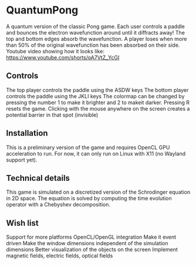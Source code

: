 # QuantumPong
A quantum version of the classic Pong game. Each user controls a paddle and bounces the electron wavefunction around until it diffracts away! The top and bottom edges absorb the wavefunction. A player loses when more than 50% of the original wavefunction has been absorbed on their side. Youtube video showing how it looks like: https://www.youtube.com/shorts/oA7VtZ_YcGI

## Controls
The top player controls the paddle using the ASDW keys
The bottom player controls the paddle using the JKLI keys
The colormap can be changed by pressing the number 1 to make it brighter and 2 to makeit darker.
Pressing R resets the game.
Clicking with the mouse anywhere on the screen creates a potential barrier in that spot (invisible)

## Installation
This is a preliminary version of the game and requires OpenCL GPU acceleration to run. For now, it can only run on Linux with X11 (no Wayland support yet).

## Technical details
This game is simulated on a discretized version of the Schrodinger equation in 2D space. The equation is solved by computing the time evolution operator with a Chebyshev decomposition.

## Wish list
Support for more platforms
OpenCL/OpenGL integration
Make it event driven
Make the window dimensions independent of the simulation dimensions
Better visualization of the objects on the screen
Implement magnetic fields, electric fields, optical fields


